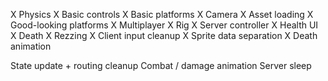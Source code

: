 X Physics
X Basic controls
X Basic platforms
X Camera
X Asset loading
X Good-looking platforms
X Multiplayer
X Rig
X Server controller
X Health UI
X Death
X Rezzing
X Client input cleanup
X Sprite data separation
X Death animation

State update + routing cleanup
Combat / damage animation
Server sleep
